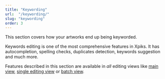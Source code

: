 ```yaml
---
title: "Keywording"
url:  "/keywording/"
slug: "keywording"
order: 3
---
```


This section covers how your artworks end up being keyworded.

Keywords editing is one of the most comprehensive features in Xpiks. It has autocompletion, spelling checks, duplicates detection, keywords suggestion and much more.

Features described in this section are available in _all_ editing views like <a href='{{< misc/rel "/tutorials/interface-mainview/" >}}'>main view</a>, <a href='{{< misc/rel "/tutorials/interface-single-view/" >}}'>single editing view</a> or <a href='{{< misc/rel "/tutorials/interface-multiple-view/" >}}'>batch view</a>.